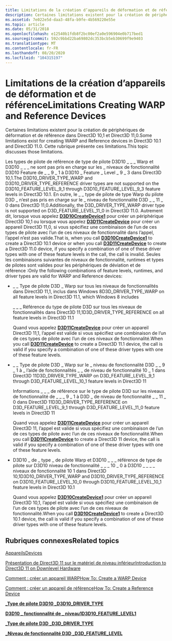 ```yaml
---
title: Limitations de la création d’appareils de déformation et de référence
description: Certaines limitations existent pour la création de périphériques de déformation et de référence dans Direct3D 10,1 et Direct3D 11,0. Cette rubrique présente ces limitations.
ms.assetid: 7e022e5d-daa3-48fa-b9fe-4b569220e55e
ms.topic: article
ms.date: 05/31/2018
ms.openlocfilehash: e12540b1fdb8f2bc00ef2a0e596904e0b717bed1
ms.sourcegitcommit: 592c9bbd22ba69802dc353bcb5eb30699f9e9403
ms.translationtype: MT
ms.contentlocale: fr-FR
ms.lasthandoff: 08/20/2020
ms.locfileid: "104315197"
---
```

# <a name="limitations-creating-warp-and-reference-devices"></a><span data-ttu-id="60811-104">Limitations de la création d’appareils de déformation et de référence</span><span class="sxs-lookup"><span data-stu-id="60811-104">Limitations Creating WARP and Reference Devices</span></span>

<span data-ttu-id="60811-105">Certaines limitations existent pour la création de périphériques de déformation et de référence dans Direct3D 10,1 et Direct3D 11,0.</span><span class="sxs-lookup"><span data-stu-id="60811-105">Some limitations exist for creating WARP and Reference devices in Direct3D 10.1 and Direct3D 11.0.</span></span> <span data-ttu-id="60811-106">Cette rubrique présente ces limitations.</span><span class="sxs-lookup"><span data-stu-id="60811-106">This topic discusses those limitations.</span></span>

<span data-ttu-id="60811-107">Les types de pilote de référence de type de pilote D3D10 \_ \_ \_ Warp et D3D10 \_ \_ \_ ne sont pas pris en charge sur les \_ niveaux de fonctionnalité D3D10 Feature de \_ \_ 9 \_ 1 à D3D10 \_ Feature \_ Level \_ 9 \_ 3 dans Direct3D 10,1.</span><span class="sxs-lookup"><span data-stu-id="60811-107">The D3D10\_DRIVER\_TYPE\_WARP and D3D10\_DRIVER\_TYPE\_REFERENCE driver types are not supported on the D3D10\_FEATURE\_LEVEL\_9\_1 through D3D10\_FEATURE\_LEVEL\_9\_3 feature levels in Direct3D 10.1.</span></span> <span data-ttu-id="60811-108">En outre, le \_ \_ type de pilote de type Warp du pilote D3D \_ n’est pas pris en charge sur le \_ niveau de fonctionnalité D3D \_ \_ 11 \_ 0 dans Direct3D 11,0.</span><span class="sxs-lookup"><span data-stu-id="60811-108">Additionally, the D3D\_DRIVER\_TYPE\_WARP driver type is not supported on D3D\_FEATURE\_LEVEL\_11\_0 in Direct3D 11.0.</span></span> <span data-ttu-id="60811-109">Autrement dit, lorsque vous appelez [**D3D10CreateDevice1**](/windows/desktop/api/d3d10_1/nf-d3d10_1-d3d10createdevice1) pour créer un périphérique Direct3D 10,1 ou lorsque vous appelez [**D3D11CreateDevice**](/windows/desktop/api/D3D11/nf-d3d11-d3d11createdevice) pour créer un appareil Direct3D 11,0, si vous spécifiez une combinaison de l’un de ces types de pilote avec l’un de ces niveaux de fonctionnalité dans l’appel, l’appel n’est pas valide.</span><span class="sxs-lookup"><span data-stu-id="60811-109">That is, when you call [**D3D10CreateDevice1**](/windows/desktop/api/d3d10_1/nf-d3d10_1-d3d10createdevice1) to create a Direct3D 10.1 device or when you call [**D3D11CreateDevice**](/windows/desktop/api/D3D11/nf-d3d11-d3d11createdevice) to create a Direct3D 11.0 device, if you specify a combination of one of these driver types with one of these feature levels in the call, the call is invalid.</span></span> <span data-ttu-id="60811-110">Seules les combinaisons suivantes de niveaux de fonctionnalité, runtimes et types de pilotes sont valides pour les périphériques de déviation et de référence :</span><span class="sxs-lookup"><span data-stu-id="60811-110">Only the following combinations of feature levels, runtimes, and driver types are valid for WARP and Reference devices:</span></span>

-   <span data-ttu-id="60811-111">\_ \_ Type de pilote D3D \_ Warp sur tous les niveaux de fonctionnalités dans Direct3D 11,1, inclus dans Windows 8</span><span class="sxs-lookup"><span data-stu-id="60811-111">D3D\_DRIVER\_TYPE\_WARP on all feature levels in Direct3D 11.1, which Windows 8 includes</span></span>

    <span data-ttu-id="60811-112">\_ \_ \_ Référence du type de pilote D3D sur tous les niveaux de fonctionnalités dans Direct3D 11,1</span><span class="sxs-lookup"><span data-stu-id="60811-112">D3D\_DRIVER\_TYPE\_REFERENCE on all feature levels in Direct3D 11.1</span></span>

    <span data-ttu-id="60811-113">Quand vous appelez [**D3D11CreateDevice**](/windows/desktop/api/D3D11/nf-d3d11-d3d11createdevice) pour créer un appareil Direct3D 11,1, l’appel est valide si vous spécifiez une combinaison de l’un de ces types de pilote avec l’un de ces niveaux de fonctionnalité.</span><span class="sxs-lookup"><span data-stu-id="60811-113">When you call [**D3D11CreateDevice**](/windows/desktop/api/D3D11/nf-d3d11-d3d11createdevice) to create a Direct3D 11.1 device, the call is valid if you specify a combination of one of these driver types with one of these feature levels.</span></span>

-   <span data-ttu-id="60811-114">\_ \_ Type de pilote D3D \_ Warp sur le \_ niveau de fonctionnalité D3D \_ \_ 9 \_ 1 à \_ l’aide de fonctionnalités \_ \_ de niveau de fonctionnalité 10 \_ 1 dans Direct3D 11</span><span class="sxs-lookup"><span data-stu-id="60811-114">D3D\_DRIVER\_TYPE\_WARP on D3D\_FEATURE\_LEVEL\_9\_1 through D3D\_FEATURE\_LEVEL\_10\_1 feature levels in Direct3D 11</span></span>

    <span data-ttu-id="60811-115">Informations \_ \_ \_ de référence sur le type de pilote D3D sur les niveaux de fonctionnalité de \_ \_ \_ 9 \_ 1 à D3D \_ de niveau de fonctionnalité \_ \_ 11 \_ 0 dans Direct3D 11</span><span class="sxs-lookup"><span data-stu-id="60811-115">D3D\_DRIVER\_TYPE\_REFERENCE on D3D\_FEATURE\_LEVEL\_9\_1 through D3D\_FEATURE\_LEVEL\_11\_0 feature levels in Direct3D 11</span></span>

    <span data-ttu-id="60811-116">Quand vous appelez [**D3D11CreateDevice**](/windows/desktop/api/D3D11/nf-d3d11-d3d11createdevice) pour créer un appareil Direct3D 11, l’appel est valide si vous spécifiez une combinaison de l’un de ces types de pilote avec l’un de ces niveaux de fonctionnalité.</span><span class="sxs-lookup"><span data-stu-id="60811-116">When you call [**D3D11CreateDevice**](/windows/desktop/api/D3D11/nf-d3d11-d3d11createdevice) to create a Direct3D 11 device, the call is valid if you specify a combination of one of these driver types with one of these feature levels.</span></span>

-   <span data-ttu-id="60811-117">D3D10 \_ de \_ type \_ de pilote Warp et D3D10 \_ \_ \_ référence de type de pilote sur D3D10 niveau de fonctionnalité \_ \_ \_ 10 \_ 0 à D3D10 \_ \_ \_ \_ niveaux de fonctionnalité 10 1 dans Direct3D 10,1</span><span class="sxs-lookup"><span data-stu-id="60811-117">D3D10\_DRIVER\_TYPE\_WARP and D3D10\_DRIVER\_TYPE\_REFERENCE on D3D10\_FEATURE\_LEVEL\_10\_0 through D3D10\_FEATURE\_LEVEL\_10\_1 feature levels in Direct3D 10.1</span></span>

    <span data-ttu-id="60811-118">Quand vous appelez [**D3D10CreateDevice1**](/windows/desktop/api/d3d10_1/nf-d3d10_1-d3d10createdevice1) pour créer un appareil Direct3D 10,1, l’appel est valide si vous spécifiez une combinaison de l’un de ces types de pilote avec l’un de ces niveaux de fonctionnalité.</span><span class="sxs-lookup"><span data-stu-id="60811-118">When you call [**D3D10CreateDevice1**](/windows/desktop/api/d3d10_1/nf-d3d10_1-d3d10createdevice1) to create a Direct3D 10.1 device, the call is valid if you specify a combination of one of these driver types with one of these feature levels.</span></span>

## <a name="related-topics"></a><span data-ttu-id="60811-119">Rubriques connexes</span><span class="sxs-lookup"><span data-stu-id="60811-119">Related topics</span></span>

<dl> <dt>

[<span data-ttu-id="60811-120">Appareils</span><span class="sxs-lookup"><span data-stu-id="60811-120">Devices</span></span>](overviews-direct3d-11-devices.md)
</dt> <dt>

[<span data-ttu-id="60811-121">Présentation de Direct3D 11 sur le matériel de niveau inférieur</span><span class="sxs-lookup"><span data-stu-id="60811-121">Introduction to Direct3D 11 on Downlevel Hardware</span></span>](overviews-direct3d-11-devices-downlevel-intro.md)
</dt> <dt>

[<span data-ttu-id="60811-122">Comment : créer un appareil WARP</span><span class="sxs-lookup"><span data-stu-id="60811-122">How To: Create a WARP Device</span></span>](overviews-direct3d-11-devices-create-warp.md)
</dt> <dt>

[<span data-ttu-id="60811-123">Comment : créer un appareil de référence</span><span class="sxs-lookup"><span data-stu-id="60811-123">How To: Create a Reference Device</span></span>](overviews-direct3d-11-devices-create-ref.md)
</dt> <dt>

[<span data-ttu-id="60811-124">**\_Type de pilote D3D10 \_**</span><span class="sxs-lookup"><span data-stu-id="60811-124">**D3D10\_DRIVER\_TYPE**</span></span>](/windows/desktop/api/d3d10misc/ne-d3d10misc-d3d10_driver_type)
</dt> <dt>

[<span data-ttu-id="60811-125">**D3D10 \_ fonctionnalité de \_ niveau1**</span><span class="sxs-lookup"><span data-stu-id="60811-125">**D3D10\_FEATURE\_LEVEL1**</span></span>](/windows/desktop/api/d3d10_1/ne-d3d10_1-d3d10_feature_level1)
</dt> <dt>

[<span data-ttu-id="60811-126">**\_Type de pilote D3D \_**</span><span class="sxs-lookup"><span data-stu-id="60811-126">**D3D\_DRIVER\_TYPE**</span></span>](/windows/desktop/api/D3DCommon/ne-d3dcommon-d3d_driver_type)
</dt> <dt>

[<span data-ttu-id="60811-127">**\_Niveau de fonctionnalité D3D \_**</span><span class="sxs-lookup"><span data-stu-id="60811-127">**D3D\_FEATURE\_LEVEL**</span></span>](/windows/desktop/api/D3DCommon/ne-d3dcommon-d3d_feature_level)
</dt> </dl>

 

 
